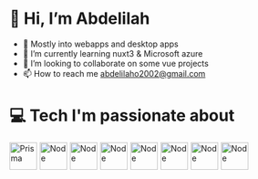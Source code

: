 # 👋 Hi, I’m Abdelilah
- 👀 Mostly into webapps and desktop apps
- 🌱 I’m currently learning nuxt3 & Microsoft azure
- 💞️ I’m looking to collaborate on some vue projects
- 📫 How to reach me abdelilaho2002@gmail.com
# 💻 Tech I'm passionate about
<div style="display: flex; gap:5px">
</a>
<a href="https://prisma.io"><img
    src="https://egghead.io/_next/image?url=https%3A%2F%2Fd2eip9sf3oo6c2.cloudfront.net%2Ftags%2Fimages%2F000%2F001%2F287%2Fsquare_64%2FprismaHD.png&w=64&q=100"
    width="48" height="48" alt="Prisma" /></a>
</a>
<a href="https://nodejs.org/en/"><img
    src="https://egghead.io/_next/image?url=https%3A%2F%2Fd2eip9sf3oo6c2.cloudfront.net%2Ftags%2Fimages%2F000%2F001%2F038%2Fsquare_64%2Fnodejs.png&w=64&q=100"
    width="48" height="48" alt="Node" /></a>
<a href="https://vuejs.org/"><img src="https://egghead.io/_next/image?url=https%3A%2F%2Fd2eip9sf3oo6c2.cloudfront.net%2Ftags%2Fimages%2F000%2F001%2F036%2Fsquare_64%2Fvue.png&w=64&q=100" width="48" height="48" alt="Node" /></a>
<a href="https://nuxt.com/"><img src="https://egghead.io/_next/image?url=https%3A%2F%2Fd2eip9sf3oo6c2.cloudfront.net%2Ftags%2Fimages%2F000%2F001%2F054%2Fsquare_64%2Fnuxt.png&w=64&q=100" width="48" height="48" alt="Node" /></a>
<a href="https://tailwindcss.com/"><img src="https://egghead.io/_next/image?url=https%3A%2F%2Fd2eip9sf3oo6c2.cloudfront.net%2Ftags%2Fimages%2F000%2F001%2F215%2Fsquare_64%2Ftailwind-tag_2x.png&w=64&q=100" width="48" height="48" alt="Node" /></a>
<a href="https://graphql.org/"><img src="https://egghead.io/_next/image?url=https%3A%2F%2Fd2eip9sf3oo6c2.cloudfront.net%2Ftags%2Fimages%2F000%2F001%2F034%2Fsquare_64%2Fgraphqllogo.png&w=128&q=100" width="48" height="48" alt="Node" /></a>
<a href="https://www.typescriptlang.org/"><img src="https://egghead.io/_next/image?url=https%3A%2F%2Fd2eip9sf3oo6c2.cloudfront.net%2Ftags%2Fimages%2F000%2F000%2F377%2Fsquare_64%2Ftypescriptlang.png&w=64&q=100" width="48" height="48" alt="Node" /></a>
<a href="https://trpc.io/"><img src="https://trpc.io/img/logo.svg" width="48" height="48" alt="Node" /></a>
    
</div>
<!---
ArChIk12/ArChIk12 is a ✨ special ✨ repository because its `README.md` (this file) appears on your GitHub profile.
You can click the Preview link to take a look at your changes.
--->

